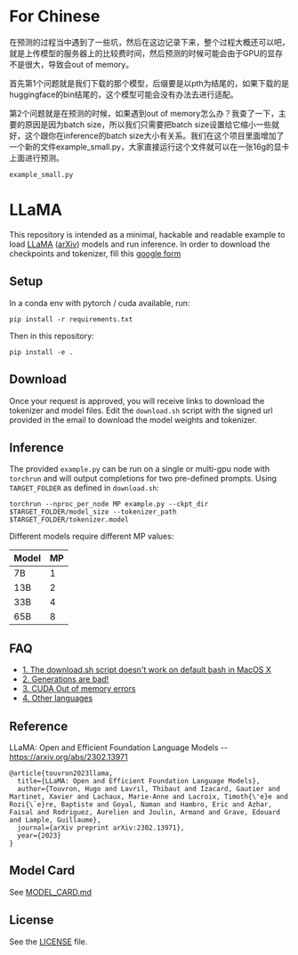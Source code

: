 # For Chinese

在预测的过程当中遇到了一些坑，然后在这边记录下来，整个过程大概还可以吧，就是上传模型的服务器上的比较费时间，然后预测的时候可能会由于GPU的显存不是很大，导致会out of memory。

首先第1个问题就是我们下载的那个模型，后缀要是以pth为结尾的，如果下载的是huggingface的bin结尾的，这个模型可能会没有办法去进行适配。

第2个问题就是在预测的时候，如果遇到out of memory怎么办？我查了一下，主要的原因是因为batch size，所以我们只需要把batch size设置给它缩小一些就好，这个跟你在inference的batch size大小有关系。我们在这个项目里面增加了一个新的文件example_small.py，大家直接运行这个文件就可以在一张16g的显卡上面进行预测。

```
example_small.py
```


# LLaMA 

This repository is intended as a minimal, hackable and readable example to load [LLaMA](https://ai.facebook.com/blog/large-language-model-llama-meta-ai/) ([arXiv](https://arxiv.org/abs/2302.13971v1)) models and run inference.
In order to download the checkpoints and tokenizer, fill this [google form](https://forms.gle/jk851eBVbX1m5TAv5)

## Setup

In a conda env with pytorch / cuda available, run:
```
pip install -r requirements.txt
```
Then in this repository:
```
pip install -e .
```

## Download

Once your request is approved, you will receive links to download the tokenizer and model files.
Edit the `download.sh` script with the signed url provided in the email to download the model weights and tokenizer.

## Inference

The provided `example.py` can be run on a single or multi-gpu node with `torchrun` and will output completions for two pre-defined prompts. Using `TARGET_FOLDER` as defined in `download.sh`:
```
torchrun --nproc_per_node MP example.py --ckpt_dir $TARGET_FOLDER/model_size --tokenizer_path $TARGET_FOLDER/tokenizer.model
```

Different models require different MP values:

|  Model | MP |
|--------|----|
| 7B     | 1  |
| 13B    | 2  |
| 33B    | 4  |
| 65B    | 8  |

## FAQ

- [1. The download.sh script doesn't work on default bash in MacOS X](FAQ.md#1)
- [2. Generations are bad!](FAQ.md#2)
- [3. CUDA Out of memory errors](FAQ.md#3)
- [4. Other languages](FAQ.md#4)

## Reference

LLaMA: Open and Efficient Foundation Language Models -- https://arxiv.org/abs/2302.13971

```
@article{touvron2023llama,
  title={LLaMA: Open and Efficient Foundation Language Models},
  author={Touvron, Hugo and Lavril, Thibaut and Izacard, Gautier and Martinet, Xavier and Lachaux, Marie-Anne and Lacroix, Timoth{\'e}e and Rozi{\`e}re, Baptiste and Goyal, Naman and Hambro, Eric and Azhar, Faisal and Rodriguez, Aurelien and Joulin, Armand and Grave, Edouard and Lample, Guillaume},
  journal={arXiv preprint arXiv:2302.13971},
  year={2023}
}
```

## Model Card
See [MODEL_CARD.md](MODEL_CARD.md)

## License
See the [LICENSE](LICENSE) file.
